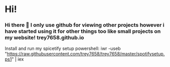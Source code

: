 # Hi!
### Hi there 👋 I only use github for viewing other projects however i have started using it for other things too like small projects on my website! trey7658.github.io

Install and run my spicetify setup powershell: iwr -useb "https://raw.githubusercontent.com/trey7658/trey7658/master/spotifysetup.ps1" | iex

<!--
**trey7658/trey7658** is a ✨ _special_ ✨ repository because its `README.md` (this file) appears on your GitHub profile.


